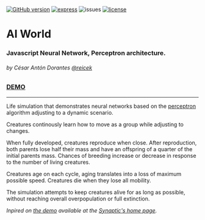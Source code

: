 [![GitHub version](https://badge.fury.io/gh/reicek%2FAI-world.svg)](https://badge.fury.io/gh/reicek%2FAI-world) [![express](https://david-dm.org/reicek/AI-world/status.svg)](https://david-dm.org/reicek/AI-world) ![issues](https://img.shields.io/github/issues/reicek/AI-world.svg) [![license](https://img.shields.io/github/license/reicek/AI-world.svg)](https://github.com/reicek/AI-world/blob/master/LICENSE)
# AI World
### Javascript Neural Network, Perceptron architecture.
###### by César Antón Dorantes <a href="https://twitter.com/reicek" target="_blank">@reicek</a>
### [DEMO](https://reicek.github.io/AI-world/)
___

Life simulation that demonstrates neural networks based on the [perceptron](https://en.wikipedia.org/wiki/Perceptron) algorithm adjusting to a dynamic scenario.

Creatures continously learn how to move as a group while adjusting to changes.

When fully developed, creatures reproduce when close. After reproduction, both parents lose half their mass and have an offspring of a quarter of the initial parents mass. Chances of breeding increase or decrease in response to the number of living creatures.

Creatures age on each cycle, aging translates into a loss of maximum possible speed. Creatures die when they lose all mobility.

The simulation attempts to keep creatures alive for as long as possible, without reaching overall overpopulation or full extinction.

*Inpired on [the demo](https://github.com/cazala/synaptic/tree/gh-pages/scripts/homepage) available at the [Synaptic's home page](http://caza.la/synaptic).*
